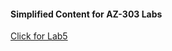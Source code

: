 #### Simplified Content for AZ-303 Labs

[Click for Lab5](https://github.com/cemvarol/AZ-303-Labs/blob/master/Lab-05/Lab-05.md)
